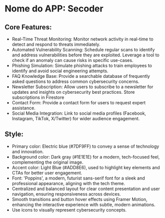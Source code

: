 # **Nome do APP**: Secoder

## Core Features:

- Real-Time Threat Monitoring: Monitor network activity in real-time to detect and respond to threats immediately.
- Automated Vulnerability Scanning: Schedule regular scans to identify and address vulnerabilities before they are exploited. Leverage a tool to check if an anomaly can cause risks in specific use-cases.
- Phishing Simulation: Simulate phishing attacks to train employees to identify and avoid social engineering attempts.
- FAQ Knowledge Base: Provide a searchable database of frequently asked questions to address common cybersecurity concerns.
- Newsletter Subscription: Allow users to subscribe to a newsletter for updates and insights on cybersecurity best practices. Store subscriptions in Firestore
- Contact Form: Provide a contact form for users to request expert assistance.
- Social Media Integration: Link to social media profiles (Facebook, Instagram, TikTok, X/Twitter) for wider audience engagement.

## Style:

- Primary color: Electric blue (#7DF9FF) to convey a sense of technology and innovation.
- Background color: Dark gray (#1E1E1E) for a modern, tech-focused feel, complementing the original image.
- Accent color: Light Blue (#ADD8E6), used to highlight key elements and CTAs for better user engagement.
- Font: 'Poppins', a modern, futurist sans-serif font for a sleek and professional appearance, aligning with the tech theme.
- Centralized and balanced layout for clear content presentation and user navigation, ensuring responsiveness across devices.
- Smooth transitions and button hover effects using Framer Motion, enhancing the interactive experience with subtle, modern animations.
- Use icons to visually represent cybersecurity concepts.
